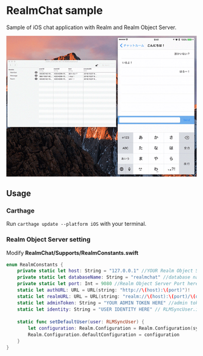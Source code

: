 # RealmChat sample

Sample of iOS chat application with Realm and Realm Object Server.

![gif](sample.gif)

## Usage

### Carthage

Run `carthage update --platform iOS` with your terminal.

### Realm Object Server setting

Modify **RealmChat/Supports/RealmConstants.swift**

```swift
enum RealmConstants {
    private static let host: String = "127.0.0.1" //YOUR Realm Object Server host name here
    private static let databaseName: String = "realmchat" //database name
    private static let port: Int = 9080 //Realm Object Server Port here
    static let authURL: URL = URL(string: "http://\(host):\(port)")!
    static let realmURL: URL = URL(string: "realm://\(host):\(port)/\(databaseName)")!
    static let adminToken: String = "YOUR ADMIN TOKEN HERE" //admin token here ex: /etc/realm/admin_token.base64
    static let identity: String = "USER IDENTITY HERE" // RLMSyncUser.identity

    static func setDefaultUser(user: RLMSyncUser) {
        let configuration: Realm.Configuration = Realm.Configuration(syncConfiguration: (user, realmURL))
        Realm.Configuration.defaultConfiguration = configuration
    }
}
```

